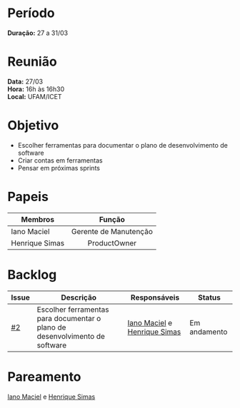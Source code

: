 # Período

**Duração:** 27 a 31/03

# Reunião

**Data:** 27/03 <br/>
**Hora:** 16h às 16h30 <br/>
**Local:** UFAM/ICET <br/>

# Objetivo

- Escolher ferramentas para documentar o plano de desenvolvimento de software
- Criar contas em ferramentas
- Pensar em próximas sprints

# Papeis

|     Membros    |         Função        |
|----------------|:---------------------:|
| Iano Maciel    | Gerente de Manutenção |
| Henrique Simas | ProductOwner          |

# Backlog
| Issue | Descrição | Responsáveis | Status |
|-------|-----------|--------------|--------|
| [#2](https://github.com/IanoMaciel/software-maintenance-and-integration/issues/2) | Escolher ferramentas para documentar o plano de desenvolvimento de software |  [Iano Maciel](https://github.com/IanoMaciel) e [Henrique Simas](https://github.com/Henr1que-Simas) | Em andamento|

# Pareamento

[Iano Maciel](https://github.com/IanoMaciel) e [Henrique Simas](https://github.com/Henr1que-Simas)
